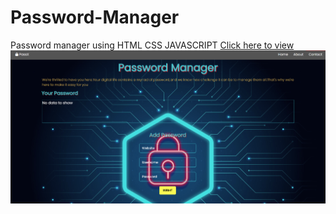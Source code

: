 # Password-Manager
Password manager using HTML CSS JAVASCRIPT
<a href='https://653f552dcf13572791ef412a--resplendent-queijadas-543a5a.netlify.app/'>Click here to view</a>
<img src='Password.png'>
